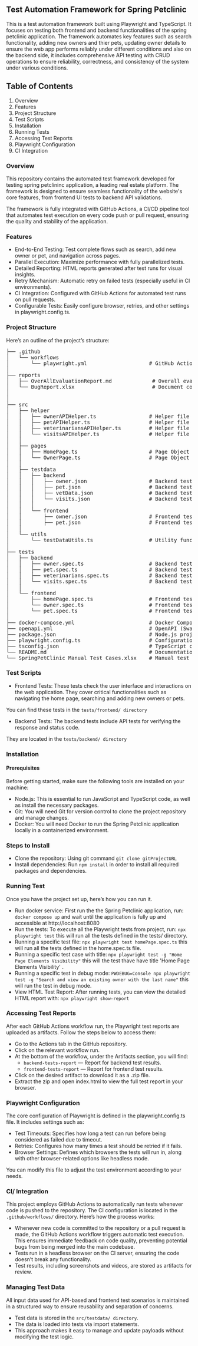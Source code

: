## Test Automation Framework for Spring Petclinic

This is a test automation framework built using Playwright and TypeScript. It focuses on testing both frontend and backend functionalities of the spring petclinic application. The framework automates key features such as search functionality, adding new owners and thier pets, updating owner details to ensure the web app performs reliably under different conditions and also on the backend side, it includes comprehensive API testing with CRUD operations to ensure reliability, correctness, and consistency of the system under various conditions.

## Table of Contents

1. Overview
2. Features
3. Project Structure
4. Test Scripts
5. Installation
6. Running Tests
7. Accessing Test Reports
8. Playwright Configuration
9. CI Integration

### Overview

This repository contains the automated test framework developed for testing spring petclininc application, a leading real estate platform. The framework is designed to ensure seamless functionality of the website's core features, from frontend UI tests to backend API validations.

The framework is fully integrated with GitHub Actions, a CI/CD pipeline tool that automates test execution on every code push or pull request, ensuring the quality and stability of the application.

### Features

- End-to-End Testing: Test complete flows such as search, add new owner or pet, and navigation across pages.
- Parallel Execution: Maximize performance with fully parallelized tests.
- Detailed Reporting: HTML reports generated after test runs for visual insights.
- Retry Mechanism: Automatic retry on failed tests (especially useful in CI environments).
- CI Integration: Configured with GitHub Actions for automated test runs on pull requests.
- Configurable Tests: Easily configure browser, retries, and other settings in playwright.config.ts.

### Project Structure

Here’s an outline of the project’s structure:

<pre>
├── .github
│   └── workflows
│       └── playwright.yml                    # GitHub Actions workflow for running Playwright tests in CI/CD
│
├── reports
│   ├── OverAllEvaluationReport.md             # Overall evaluation report
│   └── BugReport.xlsx                         # Document containing bugs/issues identified during testing
│   
│   
├── src
│   ├── helper
│   │   ├── ownerAPIHelper.ts                 # Helper file for managing API requests related to owner
│   │   ├── petAPIHelper.ts                   # Helper file for managing API requests related to pet
│   │   ├── veterinariansAPIHelper.ts         # Helper file for managing API requests related to veterinarians
│   │   └── visitsAPIHelper.ts                # Helper file for managing API requests related to visits
│   │
│   ├── pages
│   │   ├── HomePage.ts                       # Page Object Model (POM) for the home page
│   │   └── OwnerPage.ts                      # Page Object Model (POM) for the owner page
│   │
│   ├── testdata
│   │   ├── backend
│   │   │   ├── owner.json                    # Backend test data for owner-related operations
│   │   │   ├── pet.json                      # Backend test data for pet-related operations
│   │   │   ├── vetData.json                  # Backend test data for veterinarians-related operations  
│   │   │   └── visits.json                   # Backend test data for visits
│   │   │
│   │   └── frontend
│   │       ├── owner.json                    # Frontend test data for owner-related operations
│   │       ├── pet.json                      # Frontend test data for pet-related operations
│   │
│   └── utils
│       └── testDataUtils.ts                  # Utility functions for processing and managing test data across tests
│
├── tests
│   ├── backend
│   │   ├── owner.spec.ts                     # Backend test case for testing owner-related API functionalities
│   │   ├── pet.spec.ts                       # Backend test case for testing pet-related API functionalities
│   │   ├── veterinarians.spec.ts             # Backend test case for testing veterinarian-related API functionalities 
│   │   └── visits.spec.ts                    # Backend test case for testing visit-related API functionalities
│   │
│   └── frontend
│       ├── homePage.spec.ts                  # Frontend test case for verifying home page UI elements and functionality
│       └── owner.spec.ts                     # Frontend test case for testing owner management functionality
│       └── pet.spec.ts                       # Frontend test case for testing pet functionality
│
├── docker-compose.yml                        # Docker Compose file to set up and run Spring Petclinic app
├── openapi.yml                               # OpenAPI (Swagger) specification for the API used by the Spring Petclinic app
├── package.json                              # Node.js project configuration file, including dependencies and scripts
├── playwright.config.ts                      # Configuration file for Playwright tests (test setup, timeouts, browser settings, etc.)
├── tsconfig.json                             # TypeScript configuration file for compiling TypeScript to JavaScript
└── README.md                                 # Documentation for the project (setup, usage, test instructions, etc.)
└── SpringPetClinic_Manual_Test_Cases.xlsx    # Manual test cases for validating Spring Pet Clinic application functionality
</pre>

### Test Scripts

- Frontend Tests: These tests check the user interface and interactions on the web application. They cover critical functionalities such as navigating the home page, searching and adding new owners or pets.

You can find these tests in the `tests/frontend/ directory`

- Backend Tests: The backend tests include API tests for verifying the response and status code.

They are located in the `tests/backend/ directory`

### Installation

#### Prerequisites

Before getting started, make sure the following tools are installed on your machine:

- Node.js: This is essential to run JavaScript and TypeScript code, as well as install the necessary packages.
- Git: You will need Git for version control to clone the project repository and manage changes.
- Docker: You will need Docker to run the Spring Petclinic application locally in a containerized environment.

### Steps to Install

- Clone the repository: Using git command `git clone gitProjectURL`
- Install dependencies: Run `npm install` in order to install all required packages and dependencies.

### Running Test

Once you have the project set up, here’s how you can run it.

- Run docker service: First run the the Spring Petclinic application, run: `docker compose up` and wait until the application is fully up and accessible at http://localhost:8080
- Run the tests: To execute all the Playwright tests from project, run: `npx playwright test` this will run all the tests defined in the tests/ directory.
- Running a specific test file: `npx playwright test homePage.spec.ts` this will run all the tests defined in the home.spec.ts file.
- Running a specific test case with title: `npx playwright test -g "Home Page Elements Visibility"` this will the test thave have title 'Home Page Elements Visibility' .
- Running a specific test in debug mode: `PWDEBUG=Console npx playwright test -g "Search and view an existing owner with the last name"` this will run the test in debug mode.
- View HTML Test Report: After running tests, you can view the detailed HTML report with: `npx playwright show-report`

### Accessing Test Reports

After each GitHub Actions workflow run, the Playwright test reports are uploaded as artifacts. Follow the steps below to access them:

- Go to the Actions tab in the GitHub repository.
- Click on the relevant workflow run.
- At the bottom of the workflow, under the Artifacts section, you will find:
  - `backend-tests-report` — Report for backend test results.
  - `frontend-tests-report` — Report for frontend test results.
- Click on the desired artifact to download it as a .zip file.
- Extract the zip and open index.html to view the full test report in your browser.

### Playwright Configuration

The core configuration of Playwright is defined in the playwright.config.ts file. It includes settings such as:

- Test Timeouts: Specifies how long a test can run before being considered as failed due to timeout.
- Retries: Configures how many times a test should be retried if it fails.
- Browser Settings: Defines which browsers the tests will run in, along with other browser-related options like headless mode.

You can modify this file to adjust the test environment according to your needs.

### CI/ Integration

This project employs GitHub Actions to automatically run tests whenever code is pushed to the repository. The CI configuration is located in the `.github/workflows/` directory. Here’s how the process works:

- Whenever new code is committed to the repository or a pull request is made, the GitHub Actions workflow triggers automatic test execution. This ensures immediate feedback on code quality, preventing potential bugs from being merged into the main codebase.
- Tests run in a headless browser on the CI server, ensuring the code doesn’t break any functionality.
- Test results, including screenshots and videos, are stored as artifacts for review.

### Managing Test Data

All input data used for API-based and frontend test scenarios is maintained in a structured way to ensure reusability and separation of concerns.

- Test data is stored in the `src/testdata/ directory`.
- The data is loaded into tests via import statements.
- This approach makes it easy to manage and update payloads without modifying the test logic.

